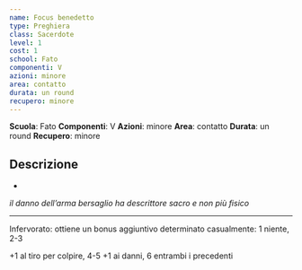 ```yaml
---
name: Focus benedetto
type: Preghiera
class: Sacerdote
level: 1
cost: 1
school: Fato
componenti: V
azioni: minore
area: contatto
durata: un round
recupero: minore
---
```

**Scuola**: Fato
**Componenti**: V
**Azioni**: minore
**Area**: contatto
**Durata**: un round
**Recupero**: minore

**Descrizione**
-

-

*il danno dell’arma bersaglio ha descrittore sacro e non più fisico*

---

Infervorato: ottiene un bonus aggiuntivo determinato casualmente: 1 niente, 2-3

+1 al tiro per colpire, 4-5 +1 ai danni, 6 entrambi i precedenti